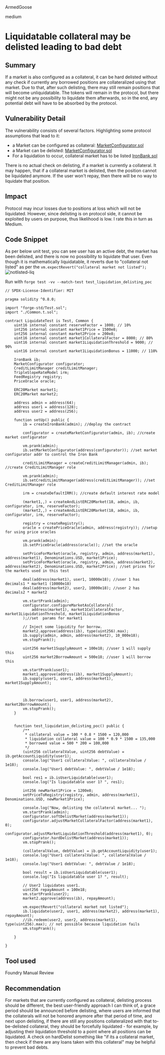 ArmedGoose

medium

# Liquidatable collateral may be delisted leading to bad debt

## Summary
If a market is also configured as a collateral, it can be hard delisted without any check if currently any borrowed positions are collateralized using that market. Due to that, after such delisting, there may still remain positions that will become unliquidatable. The tokens will remain in the protocol, but there might not be any possibility to liquidate them afterwards, so in the end, any potential debt will have to be absorbed by the protocol.

## Vulnerability Detail
The vulnerability consists of several factors. Highlighting some protocol assumptions that lead to it:
- a Market can be configured as collateral: [MarketConfigurator.sol](https://github.com/sherlock-audit/2023-05-ironbank/blob/main/ib-v2/src/protocol/pool/MarketConfigurator.sol#L122)
- a Market can be delisted: [MarketConfigurator.sol](https://github.com/sherlock-audit/2023-05-ironbank/blob/main/ib-v2/src/protocol/pool/MarketConfigurator.sol#L305)
- For a liquidation to occur, collateral market has to be listed [IronBank.sol](https://github.com/sherlock-audit/2023-05-ironbank/blob/main/ib-v2/src/protocol/pool/IronBank.sol#L490)


There is no actual check on delisting, if a market is currently a collateral. It may happen, that if a collateral market is delisted, then the position cannot be liquidated anymore. If the user won't repay, then there will be no way to liquidate that position.

## Impact
Protocol may incur losses due to positions at loss which will not be liquidated.
However, since delisting is on protocol side, it cannot be exploited by users on purpose, thus likelihood is low.
I rate this in turn as Medium.

## Code Snippet
As per below unit test, you can see user has an active debt, the market has been delisted, and there is now no possibility to liquidate that user. Even though it is mathematically liquidatable, it reverts due to "collateral not listed" as per the `vm.expectRevert("collateral market not listed");`
![notlisted-liq](https://github.com/sherlock-audit/2023-05-ironbank-ArmedGoose/assets/120720673/a3e9f9c4-dc95-4cd5-9a4a-b9444a52cf5e)

Run with `forge test -vv --match-test test_liquidation_delisting_poc`
```solidity
// SPDX-License-Identifier: MIT

pragma solidity ^0.8.0;

import "forge-std/Test.sol";
import "./Common.t.sol";

contract LiquidateTest is Test, Common {
    uint16 internal constant reserveFactor = 1000; // 10%
    int256 internal constant market1Price = 1500e8;
    int256 internal constant market2Price = 200e8;
    uint16 internal constant market1CollateralFactor = 8000; // 80%
    uint16 internal constant market1LiquidationThreshold = 9000; // 90%
    uint16 internal constant market1LiquidationBonus = 11000; // 110%

    IronBank ib;
    MarketConfigurator configurator;
    CreditLimitManager creditLimitManager;
    TripleSlopeRateModel irm;
    FeedRegistry registry;
    PriceOracle oracle;

    ERC20Market market1;
    ERC20Market market2;

    address admin = address(64);
    address user1 = address(128);
    address user2 = address(256);

    function setUp() public {
        ib = createIronBank(admin); //deploy the contract

        configurator = createMarketConfigurator(admin, ib); //create market configurator

        vm.prank(admin);
        ib.setMarketConfigurator(address(configurator)); //set market configurator addr to control the Iron Bank

        creditLimitManager = createCreditLimitManager(admin, ib); //create CreditLimitManager role

        vm.prank(admin);
        ib.setCreditLimitManager(address(creditLimitManager)); //set CreditLimitManager role

        irm = createDefaultIRM(); //create default interest rate model

        (market1,,) = createAndListERC20Market(18, admin, ib, configurator, irm, reserveFactor); 
        (market2,,) = createAndListERC20Market(18, admin, ib, configurator, irm, reserveFactor); 

        registry = createRegistry();
        oracle = createPriceOracle(admin, address(registry)); //setup for using price oracles

        vm.prank(admin);
        ib.setPriceOracle(address(oracle)); //set the oracle

        setPriceForMarket(oracle, registry, admin, address(market1), address(market1), Denominations.USD, market1Price); 
        setPriceForMarket(oracle, registry, admin, address(market2), address(market2), Denominations.USD, market2Price); //set prices for the markets used in this test

        deal(address(market1), user1, 10000e18); //user 1 has decimals1 * market1 (10000e18)
        deal(address(market2), user2, 10000e18); //user 2 has decimals2 * market2

        vm.startPrank(admin);
        configurator.configureMarketAsCollateral(
            address(market1), market1CollateralFactor, market1LiquidationThreshold, market1LiquidationBonus
        );//set  params for market1 

        // Inject some liquidity for borrow.
        market2.approve(address(ib), type(uint256).max);
        ib.supply(admin, admin, address(market2), 10_000e18);
        vm.stopPrank();

        uint256 market1SupplyAmount = 100e18; //user 1 will supply this 
        uint256 market2BorrowAmount = 500e18; //user 1 will borrow this

        vm.startPrank(user1);
        market1.approve(address(ib), market1SupplyAmount);
        ib.supply(user1, user1, address(market1), market1SupplyAmount);

    

        ib.borrow(user1, user1, address(market2), market2BorrowAmount); 
        vm.stopPrank();
    }


    function test_liquidation_delisting_poc() public {
        /**
         * collateral value = 100 * 0.8 * 1500 = 120,000
         * liquidation collateral value = 100 * 0.9 * 1500 = 135,000
         * borrowed value = 500 * 200 = 100,000
         */
        (uint256 collateralValue, uint256 debtValue) = ib.getAccountLiquidity(user1); 
        console.log("User1 collateralValue: ", collateralValue / 1e18);
        console.log("User1 debtValue: ", debtValue / 1e18);

        bool res1 = ib.isUserLiquidatable(user1);
        console.log("Is liquidatable user 1? ", res1);

        int256 newMarket1Price = 1200e8;
        setPriceToRegistry(registry, admin, address(market1), Denominations.USD, newMarket1Price);

        console.log("Now, delisting the collateral market... ");
        vm.startPrank(admin);
        configurator.softDelistMarket(address(market1));
        configurator.adjustMarketCollateralFactor(address(market1), 0);
        configurator.adjustMarketLiquidationThreshold(address(market1), 0);
        configurator.hardDelistMarket(address(market1));
        vm.stopPrank();

        (collateralValue, debtValue) = ib.getAccountLiquidity(user1);
        console.log("User1 collateralValue: ", collateralValue / 1e18);
        console.log("User1 debtValue: ", debtValue / 1e18);

        bool result = ib.isUserLiquidatable(user1);
        console.log("Is liquidatable user 1? ", result);

        // User2 liquidates user1.
        uint256 repayAmount = 100e18; 
        vm.startPrank(user2);
        market2.approve(address(ib), repayAmount);

        vm.expectRevert("collateral market not listed");
        ib.liquidate(user2, user1, address(market2), address(market1), repayAmount);
        //ib.redeem(user2, user2, address(market1), type(uint256).max); // not possible because liquidation fails
        vm.stopPrank();

    }

}

```

## Tool used
Foundry
Manual Review

## Recommendation
For markets that are currently configured as collateral, delisting process should be different, the best user-friendly approach I can think of, a grace period should be announced before delisting, where users are informed that the collaterals will not be honored anymore after that period of time, and next upon delisting, if there are still any positions collateralized with that to-be-delisted collateral, they should be forcefully liquidated - for example, by adjusting their liquidation threshold to a point where all positions can be liquidated. A check on hardDelist something like "if its a collateral market, then check if there are any loans taken with this collateral" may be helpful to prevent bad debts.